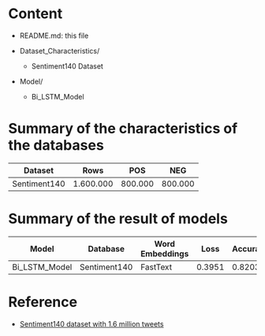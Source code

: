 # Content

- README.md: this file

- Dataset_Characteristics/
  -  Sentiment140 Dataset

- Model/
  - Bi_LSTM_Model

# Summary of the characteristics of the databases

| Dataset      | Rows    | POS    | NEG    |
|--------------|---------|--------|--------|
| Sentiment140 | 1.600.000 | 800.000 | 800.000 |

# Summary of the result of models

| Model      | Database | Word Embeddings    | Loss    | Accuracy    |
|--------------|---------|---------|--------|--------|
| Bi_LSTM_Model |    Sentiment140    |   FastText   | 0.3951  | 0.8203   |


# Reference

- [Sentiment140 dataset with 1.6 million tweets](https://www.kaggle.com/kazanova/sentiment140)